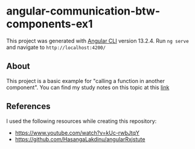 # angular-communication-btw-components-ex1
This project was generated with [Angular CLI](https://github.com/angular/angular-cli) version 13.2.4.
Run `ng serve` and navigate to `http://localhost:4200/`
## About
This project is a basic example for "calling a function in another component".
You can find my study notes on this topic at this [link](https://github.com/serdarfirlayis/Angular-Study-Notes/tree/main/Communication%20Between%20Components)
## References
I used the following resources while creating this repository:
- https://www.youtube.com/watch?v=kUc-rwbJtqY
- https://github.com/HasangaLakdinu/angularRxjstute
